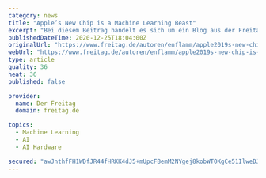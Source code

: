 ```yaml
---
category: news
title: "Apple’s New Chip is a Machine Learning Beast"
excerpt: "Bei diesem Beitrag handelt es sich um ein Blog aus der Freitag-Community"
publishedDateTime: 2020-12-25T18:04:00Z
originalUrl: "https://www.freitag.de/autoren/enflamm/apple2019s-new-chip-is-a-machine-learning-beast"
webUrl: "https://www.freitag.de/autoren/enflamm/apple2019s-new-chip-is-a-machine-learning-beast"
type: article
quality: 36
heat: 36
published: false

provider:
  name: Der Freitag
  domain: freitag.de

topics:
  - Machine Learning
  - AI
  - AI Hardware

secured: "awJnthfFH1WDfJR44fHRKK4dJ5+mUpcFBemM2NYgej8kobWT0KgCe51IlweDJGCWnjo5JdB+zOsB5gmlXT86DtKVvQJ/47PbJce4D5zLuGs0qLh5UfVmqR6krd9sB9Ozxvdzc+s9ztpAMu9iSuTMiGEYUyCT30fwdQz6/UMhMyuy1G552CDMpljEDz3zKLjJqZzSob/thQ4GxSO0bkvL+CupzfyVjdWO+Wf2fUM4OBl7olXC1ATjfwory9OsQKhWgW2S2AtGteL8T4tUoujPyNKfv9kD443SsY/WIKJjlPCdlE6ErR9oRIyE4W1zUIN0XBYSCl52XSgn1iARuLjbze29dE+YwJxUQyGFyj99bFI=;5QoQHKzQs8OUQcq9y2xzNg=="
---
```


